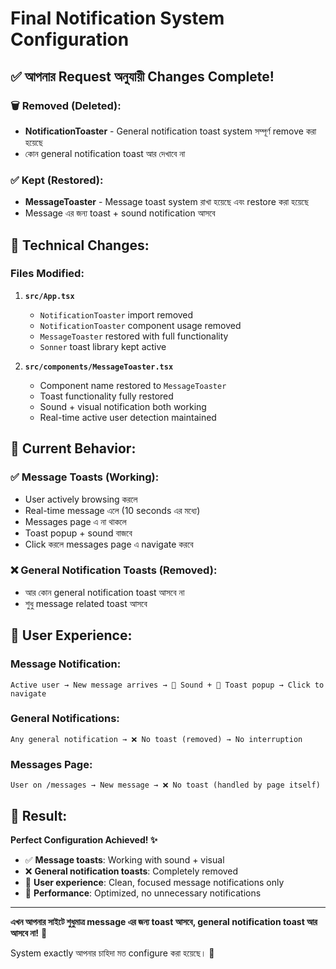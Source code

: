 # Final Notification System Configuration

## ✅ আপনার Request অনুযায়ী Changes Complete!

### 🗑️ **Removed (Deleted):**
- **NotificationToaster** - General notification toast system সম্পূর্ণ remove করা হয়েছে
- কোন general notification toast আর দেখাবে না

### ✅ **Kept (Restored):**
- **MessageToaster** - Message toast system রাখা হয়েছে এবং restore করা হয়েছে
- Message এর জন্য toast + sound notification আসবে

## 🔧 **Technical Changes:**

### Files Modified:
1. **`src/App.tsx`**
   - `NotificationToaster` import removed
   - `NotificationToaster` component usage removed  
   - `MessageToaster` restored with full functionality
   - `Sonner` toast library kept active

2. **`src/components/MessageToaster.tsx`**
   - Component name restored to `MessageToaster`
   - Toast functionality fully restored
   - Sound + visual notification both working
   - Real-time active user detection maintained

## 📱 **Current Behavior:**

### ✅ **Message Toasts (Working):**
- User actively browsing করলে
- Real-time message এলে (10 seconds এর মধ্যে)
- Messages page এ না থাকলে
- Toast popup + sound বাজবে
- Click করলে messages page এ navigate করবে

### ❌ **General Notification Toasts (Removed):**
- আর কোন general notification toast আসবে না
- শুধু message related toast আসবে

## 🎯 **User Experience:**

### Message Notification:
```
Active user → New message arrives → 🔔 Sound + 📱 Toast popup → Click to navigate
```

### General Notifications:
```
Any general notification → ❌ No toast (removed) → No interruption
```

### Messages Page:
```
User on /messages → New message → ❌ No toast (handled by page itself)
```

## 🎉 **Result:**

**Perfect Configuration Achieved! ✨**

- ✅ **Message toasts**: Working with sound + visual
- ❌ **General notification toasts**: Completely removed
- 🎯 **User experience**: Clean, focused message notifications only
- 🔧 **Performance**: Optimized, no unnecessary notifications

---

**এখন আপনার সাইটে শুধুমাত্র message এর জন্য toast আসবে, general notification toast আর আসবে না!** 🎊

System exactly আপনার চাহিদা মত configure করা হয়েছে। 🚀
